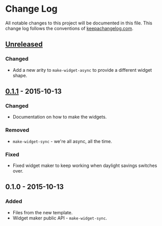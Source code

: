 # Change Log
All notable changes to this project will be documented in this file. This change log follows the conventions of [keepachangelog.com](http://keepachangelog.com/).

## [Unreleased][unreleased]
### Changed
- Add a new arity to `make-widget-async` to provide a different widget shape.

## [0.1.1] - 2015-10-13
### Changed
- Documentation on how to make the widgets.

### Removed
- `make-widget-sync` - we're all async, all the time.

### Fixed
- Fixed widget maker to keep working when daylight savings switches over.

## 0.1.0 - 2015-10-13
### Added
- Files from the new template.
- Widget maker public API - `make-widget-sync`.

[unreleased]: https://github.com/your-name/git-o-phony/compare/0.1.1...HEAD
[0.1.1]: https://github.com/your-name/git-o-phony/compare/0.1.0...0.1.1
